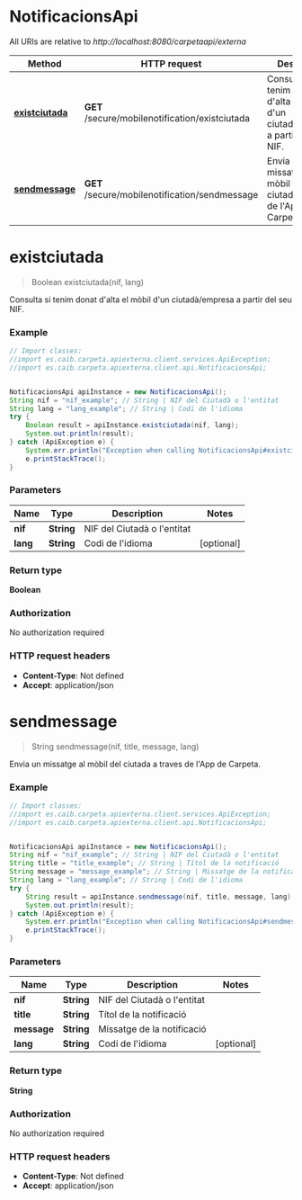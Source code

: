 # NotificacionsApi

All URIs are relative to *http://localhost:8080/carpetaapi/externa*

Method | HTTP request | Description
------------- | ------------- | -------------
[**existciutada**](NotificacionsApi.md#existciutada) | **GET** /secure/mobilenotification/existciutada | Consulta si tenim donat d&#x27;alta el mòbil d&#x27;un ciutadà/empresa a partir del seu NIF.
[**sendmessage**](NotificacionsApi.md#sendmessage) | **GET** /secure/mobilenotification/sendmessage | Envia un missatge al mòbil del ciutada a traves de l&#x27;App de Carpeta.

<a name="existciutada"></a>
# **existciutada**
> Boolean existciutada(nif, lang)

Consulta si tenim donat d&#x27;alta el mòbil d&#x27;un ciutadà/empresa a partir del seu NIF.

### Example
```java
// Import classes:
//import es.caib.carpeta.apiexterna.client.services.ApiException;
//import es.caib.carpeta.apiexterna.client.api.NotificacionsApi;


NotificacionsApi apiInstance = new NotificacionsApi();
String nif = "nif_example"; // String | NIF del Ciutadà o l'entitat
String lang = "lang_example"; // String | Codi de l'idioma
try {
    Boolean result = apiInstance.existciutada(nif, lang);
    System.out.println(result);
} catch (ApiException e) {
    System.err.println("Exception when calling NotificacionsApi#existciutada");
    e.printStackTrace();
}
```

### Parameters

Name | Type | Description  | Notes
------------- | ------------- | ------------- | -------------
 **nif** | **String**| NIF del Ciutadà o l&#x27;entitat |
 **lang** | **String**| Codi de l&#x27;idioma | [optional]

### Return type

**Boolean**

### Authorization

No authorization required

### HTTP request headers

 - **Content-Type**: Not defined
 - **Accept**: application/json

<a name="sendmessage"></a>
# **sendmessage**
> String sendmessage(nif, title, message, lang)

Envia un missatge al mòbil del ciutada a traves de l&#x27;App de Carpeta.

### Example
```java
// Import classes:
//import es.caib.carpeta.apiexterna.client.services.ApiException;
//import es.caib.carpeta.apiexterna.client.api.NotificacionsApi;


NotificacionsApi apiInstance = new NotificacionsApi();
String nif = "nif_example"; // String | NIF del Ciutadà o l'entitat
String title = "title_example"; // String | Títol de la notificació
String message = "message_example"; // String | Missatge de la notificació
String lang = "lang_example"; // String | Codi de l'idioma
try {
    String result = apiInstance.sendmessage(nif, title, message, lang);
    System.out.println(result);
} catch (ApiException e) {
    System.err.println("Exception when calling NotificacionsApi#sendmessage");
    e.printStackTrace();
}
```

### Parameters

Name | Type | Description  | Notes
------------- | ------------- | ------------- | -------------
 **nif** | **String**| NIF del Ciutadà o l&#x27;entitat |
 **title** | **String**| Títol de la notificació |
 **message** | **String**| Missatge de la notificació |
 **lang** | **String**| Codi de l&#x27;idioma | [optional]

### Return type

**String**

### Authorization

No authorization required

### HTTP request headers

 - **Content-Type**: Not defined
 - **Accept**: application/json

